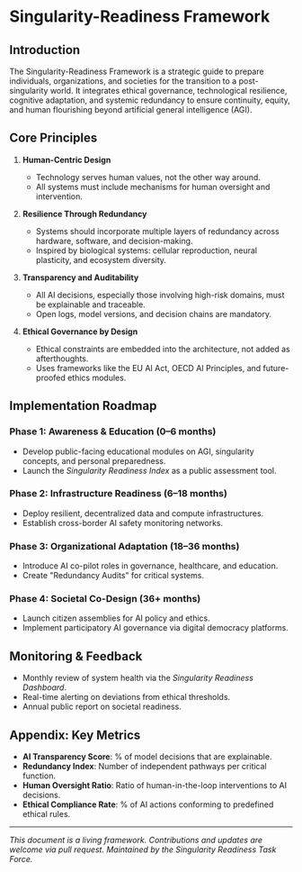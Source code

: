# Singularity-Readiness Framework

## Introduction

The Singularity-Readiness Framework is a strategic guide to prepare individuals, organizations, and societies for the transition to a post-singularity world. It integrates ethical governance, technological resilience, cognitive adaptation, and systemic redundancy to ensure continuity, equity, and human flourishing beyond artificial general intelligence (AGI).

## Core Principles

1. **Human-Centric Design**
   - Technology serves human values, not the other way around.
   - All systems must include mechanisms for human oversight and intervention.

2. **Resilience Through Redundancy**
   - Systems should incorporate multiple layers of redundancy across hardware, software, and decision-making.
   - Inspired by biological systems: cellular reproduction, neural plasticity, and ecosystem diversity.

3. **Transparency and Auditability**
   - All AI decisions, especially those involving high-risk domains, must be explainable and traceable.
   - Open logs, model versions, and decision chains are mandatory.

4. **Ethical Governance by Design**
   - Ethical constraints are embedded into the architecture, not added as afterthoughts.
   - Uses frameworks like the EU AI Act, OECD AI Principles, and future-proofed ethics modules.

## Implementation Roadmap

### Phase 1: Awareness & Education (0–6 months)
- Develop public-facing educational modules on AGI, singularity concepts, and personal preparedness.
- Launch the *Singularity Readiness Index* as a public assessment tool.

### Phase 2: Infrastructure Readiness (6–18 months)
- Deploy resilient, decentralized data and compute infrastructures.
- Establish cross-border AI safety monitoring networks.

### Phase 3: Organizational Adaptation (18–36 months)
- Introduce AI co-pilot roles in governance, healthcare, and education.
- Create "Redundancy Audits" for critical systems.

### Phase 4: Societal Co-Design (36+ months)
- Launch citizen assemblies for AI policy and ethics.
- Implement participatory AI governance via digital democracy platforms.

## Monitoring & Feedback

- Monthly review of system health via the *Singularity Readiness Dashboard*.
- Real-time alerting on deviations from ethical thresholds.
- Annual public report on societal readiness.

## Appendix: Key Metrics

- **AI Transparency Score**: % of model decisions that are explainable.
- **Redundancy Index**: Number of independent pathways per critical function.
- **Human Oversight Ratio**: Ratio of human-in-the-loop interventions to AI decisions.
- **Ethical Compliance Rate**: % of AI actions conforming to predefined ethical rules.

---

*This document is a living framework. Contributions and updates are welcome via pull request. Maintained by the Singularity Readiness Task Force.*